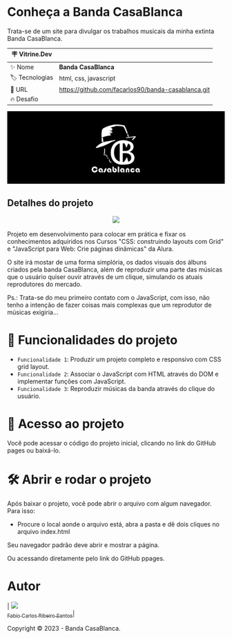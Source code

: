# Conheça a Banda CasaBlanca

Trata-se de um site para divulgar os trabalhos musicais da minha extinta Banda CasaBlanca.

| :placard: Vitrine.Dev |     |
| -------------  | --- |
| :sparkles: Nome        | **Banda CasaBlanca**
| :label: Tecnologias | html, css, javascript
| :rocket: URL         | https://github.com/facarlos90/banda-casablanca.git
| :fire: Desafio     | 

<!-- Inserir imagem com a #vitrinedev ao final do link -->
![](https://github.com/facarlos90/banda-casablanca/blob/main/capa-projeto.png#vitrinedev)

## Detalhes do projeto

<p align="center">
<img src="http://img.shields.io/static/v1?label=STATUS&message=FINALIZADO&color=GREEN&style=for-the-badge"/>
</p>

Projeto em desenvolvimento para colocar em prática e fixar os conhecimentos adquiridos nos Cursos "CSS: construindo layouts com Grid" e "JavaScript para Web: Crie páginas dinâmicas" da Alura. 

O site irá mostar de uma forma simplória, os dados visuais dos álbuns criados pela banda CasaBlanca, além de reproduzir uma parte das músicas que o usuário quiser ouvir através de um clique, simulando os atuais reprodutores do mercado.

Ps.: Trata-se do meu primeiro contato com o JavaScript, com isso, não tenho a intenção de fazer coisas mais complexas que um reprodutor de músicas exigiria...

# :hammer: Funcionalidades do projeto

- `Funcionalidade 1`: Produzir um projeto completo e responsivo com CSS grid layout.
- `Funcionalidade 2`: Associar o JavaScript com HTML através do DOM e implementar funções com JavaScript.
- `Funcionalidade 3`: Reproduzir músicas da banda através do clique do usuário.

# 📁 Acesso ao projeto

Você pode acessar o código do projeto inicial, clicando no link do GitHub pages ou baixá-lo.

# 🛠️ Abrir e rodar o projeto

Após baixar o projeto, você pode abrir o arquivo com algum navegador. Para isso:
  * Procure o local aonde o arquivo está, abra a pasta e dê dois cliques no arquivo index.html

Seu navegador padrão deve abrir e mostrar a página.

Ou acessando diretamente pelo link do GitHub ppages.

# Autor

| [<img src="https://avatars.githubusercontent.com/u/126310044?v=4" width=115><br><sub>Fabio Carlos Ribeiro Santos</sub>](https://github.com/facarlos90)|


Copyright ©️ 2023 - Banda CasaBlanca.
